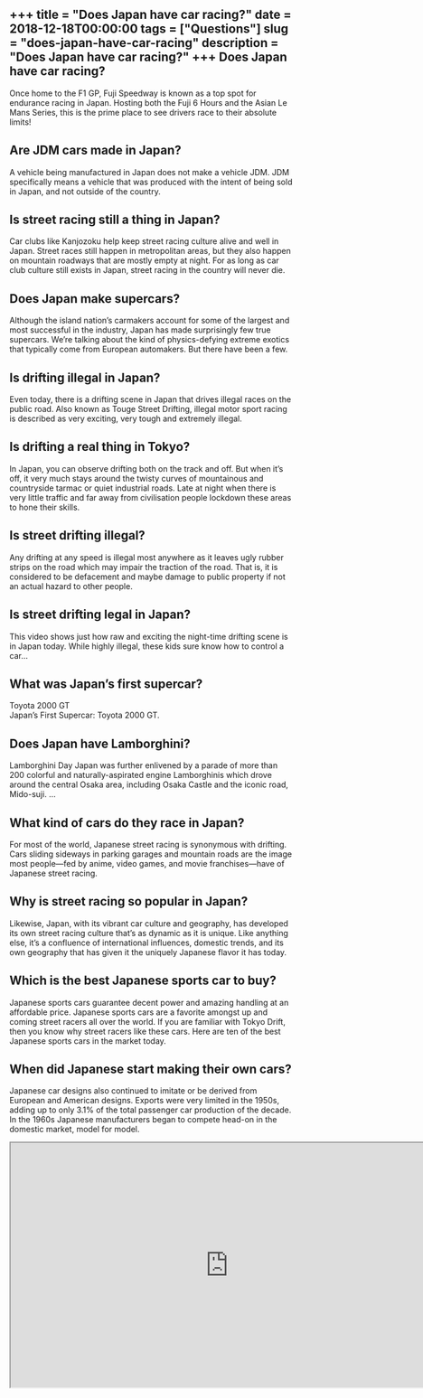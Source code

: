 +++
title = "Does Japan have car racing?"
date = 2018-12-18T00:00:00
tags = ["Questions"]
slug = "does-japan-have-car-racing"
description = "Does Japan have car racing?"
+++
Does Japan have car racing?
---------------------------

Once home to the F1 GP, Fuji Speedway is known as a top spot for endurance racing in Japan. Hosting both the Fuji 6 Hours and the Asian Le Mans Series, this is the prime place to see drivers race to their absolute limits!

Are JDM cars made in Japan?
---------------------------

A vehicle being manufactured in Japan does not make a vehicle JDM. JDM specifically means a vehicle that was produced with the intent of being sold in Japan, and not outside of the country.

Is street racing still a thing in Japan?
----------------------------------------

Car clubs like Kanjozoku help keep street racing culture alive and well in Japan. Street races still happen in metropolitan areas, but they also happen on mountain roadways that are mostly empty at night. For as long as car club culture still exists in Japan, street racing in the country will never die.

Does Japan make supercars?
--------------------------

Although the island nation’s carmakers account for some of the largest and most successful in the industry, Japan has made surprisingly few true supercars. We’re talking about the kind of physics-defying extreme exotics that typically come from European automakers. But there have been a few.

Is drifting illegal in Japan?
-----------------------------

Even today, there is a drifting scene in Japan that drives illegal races on the public road. Also known as Touge Street Drifting, illegal motor sport racing is described as very exciting, very tough and extremely illegal.

Is drifting a real thing in Tokyo?
----------------------------------

In Japan, you can observe drifting both on the track and off. But when it’s off, it very much stays around the twisty curves of mountainous and countryside tarmac or quiet industrial roads. Late at night when there is very little traffic and far away from civilisation people lockdown these areas to hone their skills.

Is street drifting illegal?
---------------------------

Any drifting at any speed is illegal most anywhere as it leaves ugly rubber strips on the road which may impair the traction of the road. That is, it is considered to be defacement and maybe damage to public property if not an actual hazard to other people.

Is street drifting legal in Japan?
----------------------------------

This video shows just how raw and exciting the night-time drifting scene is in Japan today. While highly illegal, these kids sure know how to control a car…

What was Japan’s first supercar?
--------------------------------

Toyota 2000 GT  
Japan’s First Supercar: Toyota 2000 GT.

Does Japan have Lamborghini?
----------------------------

Lamborghini Day Japan was further enlivened by a parade of more than 200 colorful and naturally-aspirated engine Lamborghinis which drove around the central Osaka area, including Osaka Castle and the iconic road, Mido-suji. …

What kind of cars do they race in Japan?
----------------------------------------

For most of the world, Japanese street racing is synonymous with drifting. Cars sliding sideways in parking garages and mountain roads are the image most people—fed by anime, video games, and movie franchises—have of Japanese street racing.

Why is street racing so popular in Japan?
-----------------------------------------

Likewise, Japan, with its vibrant car culture and geography, has developed its own street racing culture that’s as dynamic as it is unique. Like anything else, it’s a confluence of international influences, domestic trends, and its own geography that has given it the uniquely Japanese flavor it has today.

Which is the best Japanese sports car to buy?
---------------------------------------------

Japanese sports cars guarantee decent power and amazing handling at an affordable price. Japanese sports cars are a favorite amongst up and coming street racers all over the world. If you are familiar with Tokyo Drift, then you know why street racers like these cars. Here are ten of the best Japanese sports cars in the market today.

When did Japanese start making their own cars?
----------------------------------------------

Japanese car designs also continued to imitate or be derived from European and American designs. Exports were very limited in the 1950s, adding up to only 3.1% of the total passenger car production of the decade. In the 1960s Japanese manufacturers began to compete head-on in the domestic market, model for model.

<iframe allow="accelerometer; autoplay; clipboard-write; encrypted-media; gyroscope; picture-in-picture" allowfullscreen="" class="__youtube_prefs__  epyt-is-override  no-lazyload" data-no-lazy="1" data-origheight="433" data-origwidth="770" data-skipgform_ajax_framebjll="" height="433" id="_ytid_23387" loading="lazy" src="https://www.youtube.com/embed/SRPyFQVdurY?enablejsapi=1&autoplay=0&cc_load_policy=0&cc_lang_pref=&iv_load_policy=1&loop=0&modestbranding=0&rel=1&fs=1&playsinline=0&autohide=2&theme=dark&color=red&controls=1&" title="YouTube player" width="770"></iframe>